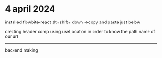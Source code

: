 4 april 2024
==============================================
installed flowbite-react
alt+shift+ down     =>copy and paste just below


creating header comp
using useLocation in order to know the path name of our url

------------
backend making